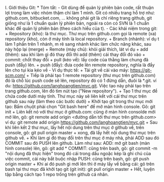 I.  Giới thiệu Git:
    * Tóm tắt:
      - Git dùng để quản lý phiên bản code, rất thuận lợi trong làm việc nhóm thậm chí làm 1 mình.
        Git có nhiều trang hỗ trợ như: github.com, bitbucket.com, ... không phải git là chỉ riêng trang github, git giống như là 1 chuẩn
        quản lý phiên bản, ngoài ra còn có SVN là 1 chuẩn khác để quản lý phiên bản (theo cách hiểu của t).
      - Các khái niệm trong git:
        + Repository (kho): là thư mục. Thư mục trên github.com gọi là remote (xa) repository (kho), còn ở máy tính là local repository.
        + Branch (nhánh): ví dụ t làm 1 phần trên 1 nhánh, m rẽ sang nhánh khác làm chức năng khác, sau này hộp lại (merge)
        + Remote (máy chủ): khỏi giải thích, lát ví dụ
        + add (thêm): sau khi làm gì đó thay đổi thì add (thêm) cái thay đổi đó vào
        + commit: chốt thay đổi
        + pull (kéo về): lấy code của thằng làm chung đã push (đẩy) lên.
        + push (đẩy): đưa code lên remote repository, nghĩa là đẩy lên cho tụi kia kéo về
      - Ví dụ thực tế:
        + Tải git về cài vào máy: https://git-scm.com/
        + Tiếp là phải tạo 1 remote repository (thư mục trên github.com) đó là chỗ lúc push code sẽ lên, repository đó có 1 đừng dẫn, đuôi là *.git.
          ví du: https://github.com/langhoangtien/mvc.git. Việc tạo này phải tạo trên trang github.com, lên đó tìm nút tạo ("New repository").
        + Tạo 1 thư mục để chứa code dưới máy tính. Thư mục này sẽ liên kết với cái thư mục trên github sau này (làm theo các bước dưới)
        + Khởi tạo git trong thư mục mới tạo: Bấm chuột phải chọn "Git bash here" để mở màn hình console. Gõ: git init
        + Liên kết nó với thư mục ở github.com: cũng ở màn hình consolde mới mở lên, gõ: git remote add origin <đường dẫn tới thư mục trên github.com>
          ví dụ: git remote add origin https://github.com/langhoangtien/mvc.git
        + Sau khi liên kết 2 thư mục, lấy hết nội dung trên thư mục ở github về, trên console, gõ: git pull origin master
        + xong, đã lấy hết nội dung thư mục trên github về.
        + Khi làm gì đó thay đổi trên thư mục ở máy nhà, phải ADD sau đó COMMIT sau đó PUSH lên github. Làm như sau:
          ADD: mở git bash (màn hình console) lên, gõ: git add *
          COMMIT: cũng trên bash, gõ: git commit -m "nội dụng đã thực hiện"
                  trong đó cái trong dấu ngoặc kép là ghi chú của việc commit, cái này bắt buộc nhập
          PUSH: cũng trên bash, gõ: git push origin master
        + Khi ai đó push gì mới lên thì ở máy lấy về bằng cái: gõ trên bash tại thư mục đã khởi tạo git (git init): git pull origin master
        + Hết, luyện tập bằng cách tạo 1 repo trống trên github cá nhân.
